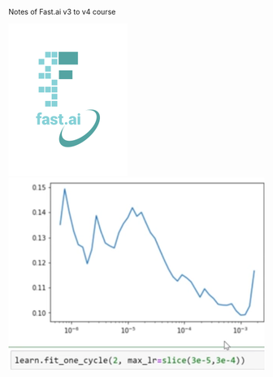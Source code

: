 Notes of Fast.ai v3 to v4 course

![Image of fast.ai logo](images/logo.png)
![Image of fast.ai logo](images/learning_rate.png)
